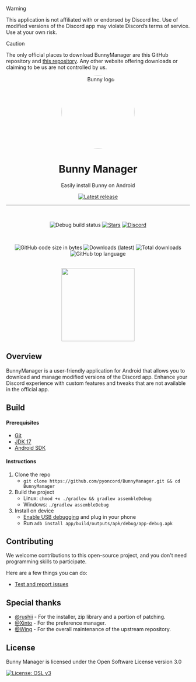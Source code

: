 > [!WARNING]  
> This application is not affiliated with or endorsed by Discord Inc. Use of modified versions of the Discord app may violate Discord’s terms of service. Use at your own risk.

> [!CAUTION]
> The only official places to download BunnyManager are this GitHub repository and [this repository](https://github.com/pyoncord/Bunny#installing). Any other website offering downloads or claiming to be us are not controlled by us.

<div align="center">

  <img src="images/bunny_logo.png" alt="Bunny logo" width="200px" style="border-radius: 50%" />
  
  # Bunny Manager

Easily install Bunny on Android

[![Latest release](https://img.shields.io/github/v/release/pyoncord/BunnyManager?color=3AB8BA&display_name=release&label=Latest&style=for-the-badge)](https://github.com/pyoncord/BunnyManager/releases/latest)

---

  <br>

![Debug build status](https://img.shields.io/github/actions/workflow/status/pyoncord/BunnyManager/build-debug.yml?label=Debug%20Build&logo=github&style=for-the-badge&branch=main)
[![Stars](https://img.shields.io/github/stars/pyoncord/BunnyManager?logo=github&style=for-the-badge)](https://github.com/pyoncord/BunnyManager/stargazers)
[![Discord](https://img.shields.io/discord/1196075698301968455?logo=discord&logoColor=white&style=for-the-badge)](https://discord.gg/XjYgWXHb9Q)

  <br>
  
  ![GitHub code size in bytes](https://img.shields.io/github/languages/code-size/pyoncord/BunnyManager?logo=github&logoColor=%23fff&style=for-the-badge)
  ![Downloads (latest)](https://img.shields.io/github/downloads/pyoncord/BunnyManager/latest/total?style=for-the-badge&logo=github&label=Downloads%20(Latest)&color=blue)
  ![Total downloads](https://img.shields.io/github/downloads/pyoncord/BunnyManager/total?style=for-the-badge&logo=github&label=Downloads%20(Total)&color=blue)
  ![GitHub top language](https://img.shields.io/github/languages/top/pyoncord/BunnyManager?style=for-the-badge)

  <br>

  <img src="images/screenshot_home.jpg" width="200px">
  
</div>

## Overview

BunnyManager is a user-friendly application for Android that allows you to download and manage modified versions of the Discord app. Enhance your Discord experience with custom features and tweaks that are not available in the official app.

## Build

#### Prerequisites

- [Git](https://git-scm.com/downloads)
- [JDK 17](https://www.oracle.com/java/technologies/javase/jdk11-archive-downloads.html)
- [Android SDK](https://developer.android.com/studio)

#### Instructions

1. Clone the repo
   - `git clone https://github.com/pyoncord/BunnyManager.git && cd BunnyManager`
2. Build the project
   - Linux: `chmod +x ./gradlew && gradlew assembleDebug`
   - Windows: `./gradlew assembleDebug`
3. Install on device
   - [Enable USB debugging](https://developer.android.com/studio/debug/dev-options) and plug in your phone
   - Run `adb install app/build/outputs/apk/debug/app-debug.apk`

## Contributing

We welcome contributions to this open-source project, and you don't need programming skills to participate.

Here are a few things you can do:

- [Test and report issues](https://github.com/pyoncord/BunnyManager/issues/new/choose)
<!-- - [Translate the app into your language](https://crowdin.com/project/vendetta-manager) -->

## Special thanks

- [@rushii](https://github.com/rushiiMachine/) - For the installer, zip library and a portion of patching.
- [@Xinto](https://github.com/X1nto/) - For the preference manager.
- [@Wing](https://github.com/wingio) - For the overall maintenance of the upstream repository.

## License

Bunny Manager is licensed under the Open Software License version 3.0

[![License: OSL v3](https://img.shields.io/badge/License-OSL%20v3-blue.svg?style=for-the-badge)](https://github.com/pyoncord/BunnyManager/blob/main/LICENSE)
